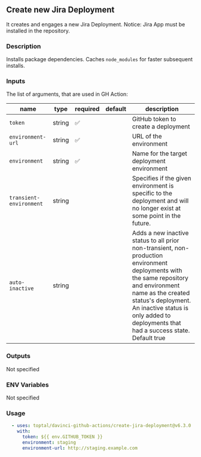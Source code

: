 ## Create new Jira Deployment

It creates and engages a new Jira Deployment. Notice: Jira App must be installed in the repository.

### Description

Installs package dependencies. Caches `node_modules` for faster subsequent installs.

### Inputs

The list of arguments, that are used in GH Action:

| name                    | type   | required | default | description                                                                                                                                                                                                                                                            |
| ----------------------- | ------ | -------- | ------- | ---------------------------------------------------------------------------------------------------------------------------------------------------------------------------------------------------------------------------------------------------------------------- |
| `token`                 | string | ✅        |         | GitHub token to create a deployment                                                                                                                                                                                                                                    |
| `environment-url`       | string | ✅        |         | URL of the environment                                                                                                                                                                                                                                                 |
| `environment`           | string | ✅        |         | Name for the target deployment environment                                                                                                                                                                                                                             |
| `transient-environment` | string |          |         | Specifies if the given environment is specific to the deployment and will no longer exist at some point in the future.                                                                                                                                                 |
| `auto-inactive`         | string |          |         | Adds a new inactive status to all prior non-transient, non-production environment deployments with the same repository and environment name as the created status's deployment. An inactive status is only added to deployments that had a success state. Default true |

### Outputs

Not specified

### ENV Variables

Not specified

### Usage

```yaml
  - uses: toptal/davinci-github-actions/create-jira-deployment@v6.3.0
    with:
      token: ${{ env.GITHUB_TOKEN }}
      environment: staging
      environment-url: http://staging.example.com
```
